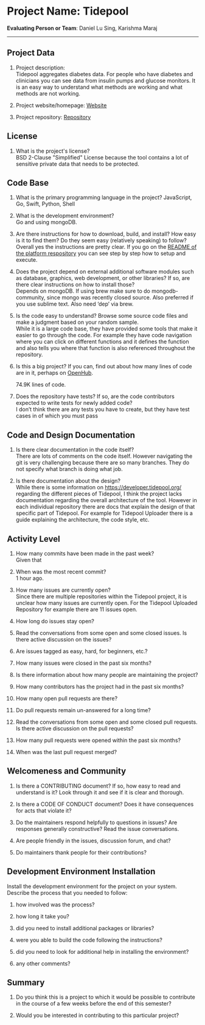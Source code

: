 # Project Name:  Tidepool



**Evaluating Person or Team**:
Daniel Lu Sing, Karishma Maraj 

---

## Project Data

1. Project description: <br>
	Tidepool aggregates diabetes data. For people who have diabetes and clinicians you can see data from insulin pumps and glucose monitors. It is an easy way to understand what methods are working and what methods are not working. 

1. Project website/homepage: [Website](https://www.tidepool.org/)

1. Project repository: [Repository](https://github.com/tidepool-org)



## License

1. What is the project's license? <br>
BSD 2-Clause "Simplified" License because the tool contains a lot of sensitive private data that needs to be protected. 



## Code Base


1. What is the primary programming language in the project?
	JavaScript, Go, Swift, Python, Shell


1. What is the development environment? <br>
	Go and using mongoDB.
	

1. Are there instructions for how to download, build, and install? How easy is it
to find them? Do they seem easy (relatively speaking) to follow? <br>
	Overall yes the instructions are pretty clear. If you go on the [README of the platform respository](https://github.com/tidepool-org/platform#setup) you can see step by step how to setup and execute. 
	

1. Does the project depend on external additional software modules such as
database,  graphics, web development, or other libraries? If so, are there clear instructions on how to install those? <br>
	Depends on mongoDB. If using brew make sure to do mongodb-community, since mongo was recently closed source. Also preferred if you use sublime text. Also need ‘dep’ via brew.


1. Is the code easy to understand? Browse some source code files and make
a judgment based on your random sample. <br>
	While it is a large code base, they have provided some tools that make it easier to go through the code. For example they have code navigation where you can click on different functions and it defines the function and also tells you where that function is also referenced throughout the repository. 

1. Is this a big project? If you can, find out about how many lines of code
are in it, perhaps on [OpenHub](https://www.openhub.net/). <br>

	74.9K lines of code.

1. Does the repository have tests? If so, are the code contributors expected to write tests for newly added code? <br>
	I don’t think there are any tests you have to create, but they have test cases in of which you must pass



## Code and Design Documentation
1. Is there clear documentation in the code itself? <br>
	There are lots of comments on the code itself. However navigating the git is very challenging because there are so many branches. They do not specify what branch is doing what job.

1. Is there documentation about the design?  <br>
	While there is some information on https://developer.tidepool.org/ regarding the different pieces of Tidepool, I think the project lacks documentation regarding the overall architecture of the tool. However in each individual repository there are docs that explain the design of that specific part of Tidepool. For example for Tidepool Uploader there is a guide explaining the architecture, the code style, etc. 


## Activity Level


1. How many commits have been made in the past week? <br>
	Given that 

1. When was the most recent commit? <br>
	1 hour ago.

1. How many issues are currently open? <br>
	Since there are multiple repositories within the Tidepool project, it is unclear how many issues are currently open. For the Tidepool Uploaded Repository for example there are 11 issues open.   

1. How long do issues stay open? <br>
	<!--
	Take the five closed issues (they can be most recently closed or a sample distributed over time) and look at when each was first reported.
	Compute the number of days that each was open and take the average.
	-->

1. Read the conversations from some open and some closed issues. Is there active discussion on the issues? <br>

1. Are issues tagged as easy, hard, for beginners, etc.? <br>

1. How many issues were closed in the past six months? <br>

1. Is there information about how many people are maintaining the project? <br>

1. How many contributors has the project had in the past six months? <br>

1. How many open pull requests are there? <br>

1. Do pull requests remain un-answered for a long time? <br>
	<!--
	Look at the closed pull requests to see how long they stayed open.
	Take the five closed pull requests  (they can be most recently closed or a sample distributed over time) and look at when each was first created.
	Compute the number of days that each was open and take the average.
	-->

1. Read the conversations from some open and some closed pull requests.  Is there active discussion on the pull requests? <br>

1. How many pull requests were opened within the past six months? <br>

1. When was the last  pull request  merged? <br>

## Welcomeness and Community

1. Is there a CONTRIBUTING document? If so, how easy to read and understand is it?
Look through it and see if it is clear and thorough. <br>

1. Is there a CODE OF CONDUCT document? Does it have consequences for acts that
violate it? <br>

1. Do the maintainers respond helpfully to questions in issues?
Are responses generally constructive? Read the issue conversations. <br>

1. Are people friendly in the issues, discussion forum, and chat? <br>

1. Do maintainers thank people for their contributions? <br>


## Development Environment Installation

Install the development environment for the project on your system.
Describe the process that you needed to follow:

1. how involved was the process? <br>

1. how long it take you? <br>

1. did you need to install additional packages or libraries? <br>

1. were you able to build the code following the instructions? <br>

1. did you need to look for additional help in installing the environment? <br>

1. any other comments? <br>




## Summary
1. Do you think  this is a project to which it would be possible to contribute
in the course of a few weeks before the end of this semester? <br>
	<!--
	Explain your position. Do NOT simply say 'yes or 'no'.
	-->

1. Would you be interested in contributing to this particular project? <br>
	<!--
	Explain why you would or would not be interested in contributing to this project. Do NOT simply say 'yes or 'no'.
	-->

